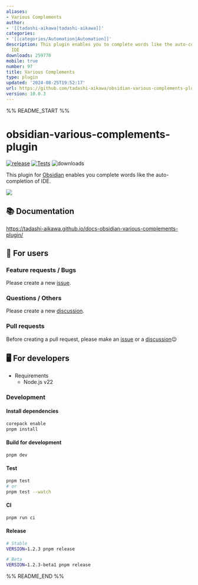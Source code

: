 ```yaml
---
aliases:
- Various Complements
author:
- '[[tadashi-aikawa|tadashi-aikawa]]'
categories:
- '[[categories/Automation|Automation]]'
description: This plugin enables you to complete words like the auto-completion of
  IDE
downloads: 259770
mobile: true
number: 97
title: Various Complements
type: plugin
updated: '2024-08-25T19:52:17'
url: https://github.com/tadashi-aikawa/obsidian-various-complements-plugin
version: 10.0.3
---
```


%% README_START %%

# obsidian-various-complements-plugin

[![release](https://img.shields.io/github/release/tadashi-aikawa/obsidian-various-complements-plugin.svg)](https://github.com/tadashi-aikawa/obsidian-various-complements-plugin/releases/latest)
[![Tests](https://github.com/tadashi-aikawa/obsidian-various-complements-plugin/workflows/Tests/badge.svg)](https://github.com/tadashi-aikawa/obsidian-various-complements-plugin/actions)
![downloads](https://img.shields.io/github/downloads/tadashi-aikawa/obsidian-various-complements-plugin/total)

This plugin for [Obsidian] enables you complete words like the auto-completion of IDE.

![](https://tadashi-aikawa.github.io/docs-obsidian-various-complements-plugin/resources/various-complements.gif)

## 📚 Documentation

https://tadashi-aikawa.github.io/docs-obsidian-various-complements-plugin/

## 👥 For users

### Feature requests / Bugs

Please create a new [issue].

### Questions / Others

Please create a new [discussion].

### Pull requests

Before creating a pull request, please make an [issue] or a [discussion]😉

[issue]: https://github.com/tadashi-aikawa/obsidian-various-complements-plugin/issues
[discussion]: https://github.com/tadashi-aikawa/obsidian-various-complements-plugin/discussions

## 🖥️ For developers

- Requirements
    - Node.js v22

### Development

#### Install dependencies

```bash
corepack enable
pnpm install
```

#### Build for development

```bash
pnpm dev
```

#### Test

```bash
pnpm test
# or
pnpm test --watch
```

#### CI

```bash
pnpm run ci
```

#### Release

```bash
# Stable
VERSION=1.2.3 pnpm release

# Beta
VERSION=1.2.3-beta1 pnpm release
```

[Obsidian]: https://obsidian.md/



%% README_END %%